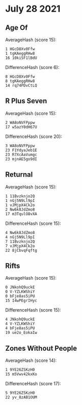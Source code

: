 # July 28 2021

## Age Of

AverageHash (score 15):

~~~
1 HGcD8Xv0Ffw
1 tgKAeggRHw8
16 10kiSF1lBdU
~~~

DifferenceHash (score 6):

~~~
8 HGcD8Xv0Ffw
8 tgKAeggRHw8
14 rq74PDvCtLQ
~~~

## R Plus Seven

AverageHash (score 15):

~~~
2 WA8oNVFPppw
17 w5azY0dH67U
~~~

DifferenceHash (score 20):

~~~
3 WA8oNVFPppw
23 F1YdyaJeb1E
23 R7XcAaVumgc
23 mjnAE5go9dI
~~~

## Returnal

AverageHash (score 15):

~~~
1 11Bvzknjo2Q
1 nGj5N9Ll9pI
1 vJMjpX4Ck2o
2 Nw6k8JdZmo8
17 m3TqulO8vXA
~~~

DifferenceHash (score 15):

~~~
4 Nw6k8JdZmo8
4 nGj5N9Ll9pI
7 11Bvzknjo2Q
7 vJMjpX4Ck2o
22 8jCbvqFqftg
~~~

## Rifts

AverageHash (score 15):

~~~
0 JNkohQ9uckE
0 V-YZLKWShiY
0 bFje8as5iPU
15 I4wPEgrIHyc
~~~

DifferenceHash (score 15):

~~~
4 JNkohQ9uckE
4 V-YZLKWShiY
4 bFje8as5iPU
19 ue2o_EokaIw
~~~

## Zones Without People

AverageHash (score 14):

~~~
1 9YE26ZSKzH0
15 m5Vwv42kxKo
~~~

DifferenceHash (score 17):

~~~
5 9YE26ZSKzH0
22 yv_8zAB1OUM
~~~
